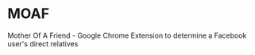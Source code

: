 # MOAF
Mother Of A Friend - Google Chrome Extension to determine a Facebook user's direct relatives

